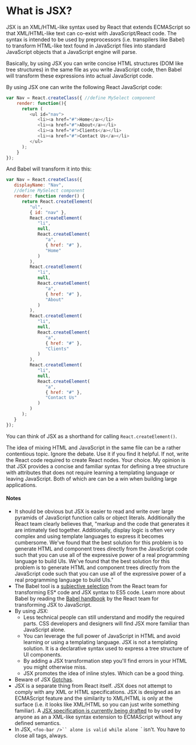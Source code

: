 # What is JSX?

JSX is an XML/HTML-like syntax used by React that extends ECMAScript so that XML/HTML-like text can co-exist with JavaScript/React code. The syntax is intended to be used by preprocessors (i.e. transpilers like Babel) to transform HTML-like text found in JavaScript files into standard JavaScript objects that a JavaScript engine will parse.

Basically, by using JSX you can write concise HTML structures (DOM like tree structures) in the same file as you write JavaScript code, then Babel will transform these expressions into actual JavaScript code.

By using JSX one can write the following React JavaScript code:

```js
var Nav = React.createClass({ //define MySelect component
    render: function(){
      return ( 
         <ul id="nav">
            <li><a href="#">Home</a></li>
            <li><a href="#">About</a></li>
            <li><a href="#">Clients</a></li>
            <li><a href="#">Contact Us</a></li>
         </ul>
      );
    }
});
```

And Babel will transform it into this:

```js
var Nav = React.createClass({
   displayName: "Nav",
   //define MySelect component
   render: function render() {
      return React.createElement(
         "ul",
         { id: "nav" },
         React.createElement(
            "li",
            null,
            React.createElement(
               "a",
               { href: "#" },
               "Home"
            )
         ),
         React.createElement(
            "li",
            null,
            React.createElement(
               "a",
               { href: "#" },
               "About"
            )
         ),
         React.createElement(
            "li",
            null,
            React.createElement(
               "a",
               { href: "#" },
               "Clients"
            )
         ),
         React.createElement(
            "li",
            null,
            React.createElement(
               "a",
               { href: "#" },
               "Contact Us"
            )
         )
      );
   }
});
```

You can think of JSX as a shorthand for calling `React.createElement()`.

The idea of mixing HTML and JavaScript in the same file can be a rather contentious topic. Ignore the debate. Use it if you find it helpful. If not, write the React code required to create React nodes. Your choice. My opinion is that JSX provides a concise and familiar syntax for defining a tree structure with attributes that does not require learning a templating language or leaving JavaScript. Both of which are can be a win when building large applications.

#### Notes

* It should be obvious but JSX is easier to read and write over large pyramids of JavaScript function calls or object literals. Additionally the React team clearly believes that, "markup and the code that generates it are intimately tied together. Additionally, display logic is often very complex and using template languages to express it becomes cumbersome. We've found that the best solution for this problem is to generate HTML and component trees directly from the JavaScript code such that you can use all of the expressive power of a real programming language to build UIs. We've found that the best solution for this problem is to generate HTML and component trees directly from the JavaScript code such that you can use all of the expressive power of a real programming language to build UIs."
* The Babel tool is a [subjective selection](https://facebook.github.io/react/blog/2015/09/10/react-v0.14-rc1.html#compiler-optimizations) from the React team for transforming ES* code and JSX syntax to ES5 code. Learn more about Babel by reading the [Babel handbook](https://github.com/thejameskyle/babel-handbook/blob/master/translations/en/user-handbook.md) by the React team for transforming JSX to JavaScript.
* By using JSX:
    * Less technical people can still understand and modify the required parts. CSS developers and designers will find JSX more familiar than JavaScript alone.
    * You can leverage the full power of JavaScript in HTML and avoid learning or using a templating language. JSX is not a templating solution. It is a declarative syntax used to express a tree structure of UI components.
    * By adding a JSX transformation step you'll find errors in your HTML you might otherwise miss.
    * JSX promotes the idea of inline styles. Which can be a good thing.
* Beware of JSX [Gotchas](http://facebook.github.io/react/docs/jsx-gotchas.html).
* JSX is a separate thing from React itself. JSX does not attempt to comply with any XML or HTML specifications. JSX is designed as an ECMAScript feature and the similarity to XML/HTML is only at the surface (i.e. it looks like XML/HTML so you can just write something familiar). A [JSX specification is currently being drafted](https://facebook.github.io/jsx/) to by used by anyone as an a XML-like syntax extension to ECMAScript without any defined semantics.
* In JSX, `<foo-bar />`` alone is valid while alone `<foo-bar>` isn't. You have to close all tags, always.





